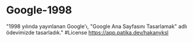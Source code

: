 # Google-1998
"1998 yılında yayınlanan Google'ı, "Google Ana Sayfasını Tasarlamak" adlı ödevimizde tasarladık."
#License
https://app.patika.dev/hakanyksl
